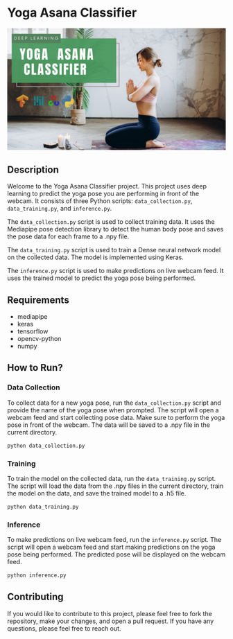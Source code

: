 # Yoga Asana Classifier

![Yoga Asana Classifier](yoga.png)

## Description
Welcome to the Yoga Asana Classifier project. This project uses deep learning to predict the yoga pose you are performing in front of the webcam. It consists of three Python scripts: `data_collection.py`, `data_training.py`, and `inference.py`.

The `data_collection.py` script is used to collect training data. It uses the Mediapipe pose detection library to detect the human body pose and saves the pose data for each frame to a .npy file.

The `data_training.py` script is used to train a Dense neural network model on the collected data. The model is implemented using Keras.

The `inference.py` script is used to make predictions on live webcam feed. It uses the trained model to predict the yoga pose being performed.

## Requirements
- mediapipe
- keras
- tensorflow
- opencv-python
- numpy

## How to Run?

### Data Collection
To collect data for a new yoga pose, run the `data_collection.py` script and provide the name of the yoga pose when prompted. The script will open a webcam feed and start collecting pose data. Make sure to perform the yoga pose in front of the webcam. The data will be saved to a .npy file in the current directory.

```bash
python data_collection.py
```

### Training
To train the model on the collected data, run the `data_training.py` script. The script will load the data from the .npy files in the current directory, train the model on the data, and save the trained model to a .h5 file.

```bash
python data_training.py
```

### Inference
To make predictions on live webcam feed, run the `inference.py` script. The script will open a webcam feed and start making predictions on the yoga pose being performed. The predicted pose will be displayed on the webcam feed.

```bash
python inference.py
```

## Contributing
If you would like to contribute to this project, please feel free to fork the repository, make your changes, and open a pull request. If you have any questions, please feel free to reach out.
